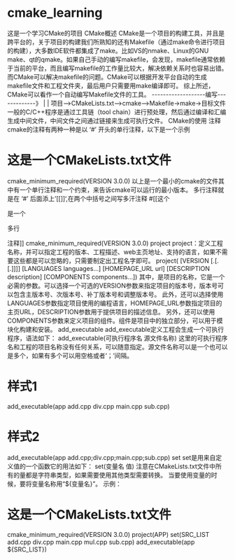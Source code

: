 # cmake_learning
这是一个学习CMake的项目
CMake概述
CMake是一个项目的构建工具，并且是跨平台的，关于项目的构建我们所熟知的还有Makefile（通过make命令进行项目的构建），大多数IDE软件都集成了make。比如VS的nmake、Linux的GNU make、qt的qmake。如果自己手动的编写makefile，会发现，makefile通常依赖于当前的平台，而且编写makefile的工作量比较大，解决依赖关系时也容易出错。
而CMake可以解决makefile的问题。CMake可以根据开发平台自动的生成makefile文件和工程文件夹，最后用户只需要用make编译即可。
综上所述，CMake可以看作一个自动编写Makefile文件的工具。
 -------------------编写-------------》
 |                                   |
项目-->CMakeLists.txt-->cmake-->Makefile->make->目标文件
一般的C/C++程序是通过工具链（tool chain）进行预处理，然后通过编译和汇编生成中间文件，中间文件之间通过链接来生成可执行文件。
CMake的使用
注释
cmake的注释有两种一种是以 ‘#’ 开头的单行注释，以下是一个示例
# 这是一个CMakeLists.txt文件
cmake_minimum_required(VERSION 3.0.0)
以上是一个最小的cmake的文件其中有一个单行注释和一个约束，来告诉cmake可以运行的最小版本。
多行注释就是在 ‘#’ 后面添上’[[]]‘,在两个中括号之间写多汗注释
#[[这个

是一个

多行

注释]]
cmake_minimum_required(VERSION 3.0.0)
project
project：定义工程名称，并可以指定工程的版本、工程描述、web主页地址、支持的语言，如果不需要这些都是可以忽略的，只需要制定出工程名字即可。
project(<ProjectName> 
    [VERSION <major>[.<minor>[.<patch>[.<tweak>]]]] 
    [LANGUAGES languages...] 
    [HOMEPAGE_URL url] 
    [DESCRIPTION description] 
    [COMPONENTS components...])
其中，<ProjectName>是项目的名称，它是一个必需的参数。可以选择一个可选的VERSION参数来指定项目的版本号，版本号可以包含主版本号、次版本号、补丁版本号和调整版本号。
此外，还可以选择使用LANGUAGES参数指定项目使用的编程语言，HOMEPAGE_URL参数指定项目的主页URL，DESCRIPTION参数用于提供项目的描述信息。
另外，还可以使用COMPONENTS参数来定义项目的组件。组件是项目中的独立部分，可以用于模块化构建和安装。
add_executable
add_executable定义工程会生成一个可执行程序，语法如下：
add_executable(可执行程序名 源文件名称)
这里的可执行程序名和工程的项目名称没有任何关系，可以随意指定。源文件名称可以是一个也可以是多个，如果有多个可以用空格或者‘；’间隔。
# 样式1
add_executable(app add.cpp div.cpp main.cpp sub.cpp)
# 样式2
add_executable(app add.cpp;div.cpp;main.cpp;sub.cpp)
set
set是用来自定义值的一个函数它的用法如下：
set(变量名 值)
注意在CMakeLists.txt文件中所有的量都是字符串类型，如果需要使用其他类型需要转换。
当要使用变量的时候，要将变量名称用“${变量名}”。
示例：
# 这是一个CMakeLists.txt文件
cmake_minimum_required(VERSION 3.0.0)
project(APP)
set(SRC_LIST add.cpp div.cpp main.cpp mul.cpp sub.cpp)
add_executable(app ${SRC_LIST})
